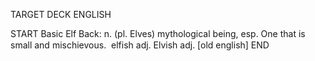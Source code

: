 TARGET DECK
ENGLISH

START
Basic
Elf
Back: n. (pl. Elves) mythological being, esp. One that is small and mischievous.  elfish adj. Elvish adj. [old english]
END
